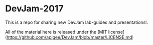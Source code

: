 # DevJam-2017
This is a repo for sharing new DevJam lab-guides and presentations!.


All of the material here is released under the [MIT license] (https://github.com/apigee/DevJam/blob/master/LICENSE.md)
